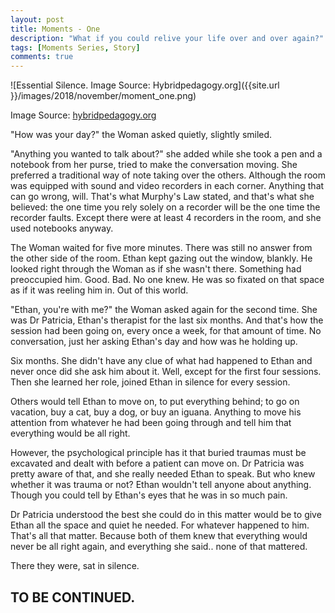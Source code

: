 ```yaml
---
layout: post
title: Moments - One
description: "What if you could relive your life over and over again?"
tags: [Moments Series, Story]
comments: true
---
```


![Essential Silence. Image Source: Hybridpedagogy.org]({{site.url }}/images/2018/november/moment_one.png)

Image Source: [hybridpedagogy.org](http://hybridpedagogy.org/essential-silence/)

"How was your day?" the Woman asked quietly, slightly smiled. 

"Anything you wanted to talk about?" she added while she took a pen and a notebook from her purse, tried to make the conversation moving. She preferred a traditional way of note taking over the others. Although the room was equipped with sound and video recorders in each corner. Anything that can go wrong, will. That's what Murphy's Law stated, and that's what she believed: the one time you rely solely on a recorder will be the one time the recorder faults. Except there were at least 4 recorders in the room, and she used notebooks anyway.

The Woman waited for five more minutes. There was still no answer from the other side of the room. Ethan kept gazing out the window, blankly. He looked right through the Woman as if she wasn't there. Something had preoccupied him. Good. Bad. No one knew. He was so fixated on that space as if it was reeling him in. Out of this world. 

"Ethan, you're with me?" the Woman asked again for the second time. She was Dr Patricia, Ethan's therapist for the last six months. And that's how the session had been going on, every once a week, for that amount of time. No conversation, just her asking Ethan's day and how was he holding up. 

Six months. She didn't have any clue of what had happened to Ethan and never once did she ask him about it. Well, except for the first four sessions. Then she learned her role, joined Ethan in silence for every session.

Others would tell Ethan to move on, to put everything behind; to go on vacation, buy a cat, buy a dog, or buy an iguana. Anything to move his attention from whatever he had been going through and tell him that everything would be all right. 

However, the psychological principle has it that buried traumas must be excavated and dealt with before a patient can move on. Dr Patricia was pretty aware of that, and she really needed Ethan to speak. But who knew whether it was trauma or not? Ethan wouldn't tell anyone about anything. Though you could tell by Ethan's eyes that he was in so much pain. 

Dr Patricia understood the best she could do in this matter would be to give Ethan all the space and quiet he needed. For whatever happened to him. That's all that matter. Because both of them knew that everything would never be all right again, and everything she said.. none of that mattered.

There they were, sat in silence.

## TO BE CONTINUED.
